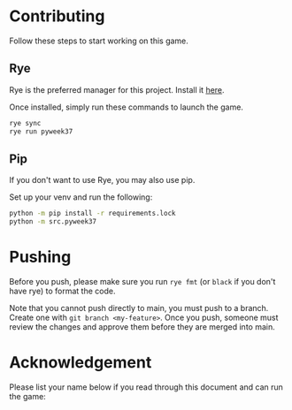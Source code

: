 # Contributing
Follow these steps to start working on this game.

## Rye
Rye is the preferred manager for this project. Install it [here](https://rye-up.com/guide/installation/).

Once installed, simply run these commands to launch the game.
```bash
rye sync
rye run pyweek37
```

## Pip
If you don't want to use Rye, you may also use pip.

Set up your venv and run the following:
```bash
python -m pip install -r requirements.lock
python -m src.pyweek37
```

# Pushing
Before you push, please make sure you run `rye fmt` (or `black` if you don't have rye) to format the code.

Note that you cannot push directly to main, you must push to a branch. Create one with `git branch <my-feature>`.
Once you push, someone must review the changes and approve them before they are merged into main.

# Acknowledgement
Please list your name below if you read through this document and can run the game:
